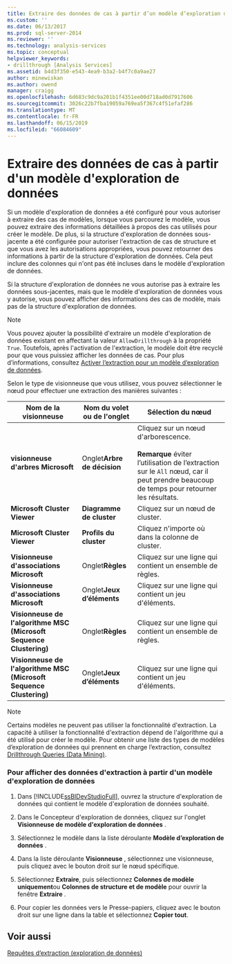 ```yaml
---
title: Extraire des données de cas à partir d’un modèle d’exploration de données | Microsoft Docs
ms.custom: ''
ms.date: 06/13/2017
ms.prod: sql-server-2014
ms.reviewer: ''
ms.technology: analysis-services
ms.topic: conceptual
helpviewer_keywords:
- drillthrough [Analysis Services]
ms.assetid: b4d3f350-e543-4ea9-b3a2-b4f7c0a9ae27
author: minewiskan
ms.author: owend
manager: craigg
ms.openlocfilehash: 6d683c9dc9a201b1f4351ee00d718ad0d7917606
ms.sourcegitcommit: 3026c22b7fba19059a769ea5f367c4f51efaf286
ms.translationtype: MT
ms.contentlocale: fr-FR
ms.lasthandoff: 06/15/2019
ms.locfileid: "66084609"
---
```

# <a name="drill-through-to-case-data-from-a-mining-model"></a>Extraire des données de cas à partir d'un modèle d'exploration de données
  Si un modèle d'exploration de données a été configuré pour vous autoriser à extraire des cas de modèles, lorsque vous parcourez le modèle, vous pouvez extraire des informations détaillées à propos des cas utilisés pour créer le modèle. De plus, si la structure d'exploration de données sous-jacente a été configurée pour autoriser l'extraction de cas de structure et que vous avez les autorisations appropriées, vous pouvez retourner des informations à partir de la structure d'exploration de données. Cela peut inclure des colonnes qui n'ont pas été incluses dans le modèle d'exploration de données.  
  
 Si la structure d'exploration de données ne vous autorise pas à extraire les données sous-jacentes, mais que le modèle d'exploration de données vous y autorise, vous pouvez afficher des informations des cas de modèle, mais pas de la structure d'exploration de données.  
  
> [!NOTE]  
>  Vous pouvez ajouter la possibilité d'extraire un modèle d'exploration de données existant en affectant la valeur `AllowDrillthrough` à la propriété `True`. Toutefois, après l'activation de l'extraction, le modèle doit être recyclé pour que vous puissiez afficher les données de cas. Pour plus d’informations, consultez [Activer l’extraction pour un modèle d’exploration de données](enable-drillthrough-for-a-mining-model.md).  
  
 Selon le type de visionneuse que vous utilisez, vous pouvez sélectionner le nœud pour effectuer une extraction des manières suivantes :  
  
|Nom de la visionneuse|Nom du volet ou de l'onglet|Sélection du nœud|  
|-----------------|----------------------|-----------------|  
|**visionneuse d'arbres Microsoft**|Onglet**Arbre de décision**|Cliquez sur un nœud d'arborescence.<br /><br /> **Remarque** éviter l’utilisation de l’extraction sur le `All` nœud, car il peut prendre beaucoup de temps pour retourner les résultats.|  
|**Microsoft Cluster Viewer**|**Diagramme de cluster**|Cliquez sur un nœud de cluster.|  
|**Microsoft Cluster Viewer**|**Profils du cluster**|Cliquez n'importe où dans la colonne de cluster.|  
|**Visionneuse d'associations Microsoft**|Onglet**Règles**|Cliquez sur une ligne qui contient un ensemble de règles.|  
|**Visionneuse d'associations Microsoft**|Onglet**Jeux d’éléments**|Cliquez sur une ligne qui contient un jeu d'éléments.|  
|**Visionneuse de l'algorithme MSC (Microsoft Sequence Clustering)**|Onglet**Règles**|Cliquez sur une ligne qui contient un ensemble de règles.|  
|**Visionneuse de l'algorithme MSC (Microsoft Sequence Clustering)**|Onglet**Jeux d’éléments**|Cliquez sur une ligne qui contient un jeu d'éléments.|  
  
> [!NOTE]  
>  Certains modèles ne peuvent pas utiliser la fonctionnalité d'extraction. La capacité à utiliser la fonctionnalité d'extraction dépend de l'algorithme qui a été utilisé pour créer le modèle. Pour obtenir une liste des types de modèles d’exploration de données qui prennent en charge l’extraction, consultez [Drillthrough Queries &#40;Data Mining&#41;](drillthrough-queries-data-mining.md).  
  
### <a name="to-view-drillthrough-data-from-a-mining-model"></a>Pour afficher des données d'extraction à partir d'un modèle d'exploration de données  
  
1.  Dans [!INCLUDE[ssBIDevStudioFull](../../includes/ssbidevstudiofull-md.md)], ouvrez la structure d'exploration de données qui contient le modèle d'exploration de données souhaité.  
  
2.  Dans le Concepteur d'exploration de données, cliquez sur l'onglet **Visionneuse de modèle d'exploration de données** .  
  
3.  Sélectionnez le modèle dans la liste déroulante **Modèle d’exploration de données** .  
  
4.  Dans la liste déroulante **Visionneuse** , sélectionnez une visionneuse, puis cliquez avec le bouton droit sur le nœud spécifique.  
  
5.  Sélectionnez **Extraire**, puis sélectionnez **Colonnes de modèle uniquement**ou **Colonnes de structure et de modèle** pour ouvrir la fenêtre **Extraire** .  
  
6.  Pour copier les données vers le Presse-papiers, cliquez avec le bouton droit sur une ligne dans la table et sélectionnez **Copier tout**.  
  
## <a name="see-also"></a>Voir aussi  
 [Requêtes d’extraction &#40;exploration de données&#41;](drillthrough-queries-data-mining.md)  
  
  
